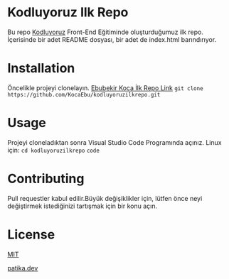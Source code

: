# Kodluyoruz Ilk Repo
Bu repo [Kodluyoruz](https://www.kodluyoruz.org/) Front-End Eğitiminde oluşturduğumuz ilk repo. İçerisinde bir adet README dosyası, bir adet de index.html barındırıyor.
# Installation
Öncelikle projeyi clonelayın. [Ebubekir Koca İlk Repo Link](https://github.com/KocaEbu/kodluyoruzilkrepo.git)
```git clone https://github.com/KocaEbu/kodluyoruzilkrepo.git```
# Usage 
Projeyi cloneladıktan sonra Visual Studio Code Programında açınız. 
Linux için:
``` cd kodluyoruzilkrepo ```
``` code ```
# Contributing
Pull requestler kabul edilir.Büyük değişiklikler için, lütfen önce neyi değiştirmek istediğinizi tartışmak için bir konu açın.
# License
[MIT](https://opensource.org/licenses/MIT)


[patika.dev](https://www.patika.dev/tr)

